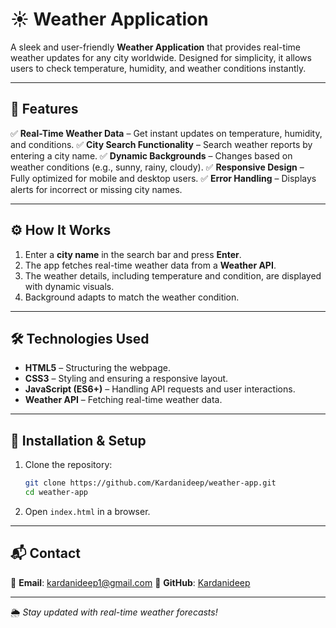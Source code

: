 # ☀️ Weather Application

A sleek and user-friendly **Weather Application** that provides real-time weather updates for any city worldwide. Designed for simplicity, it allows users to check temperature, humidity, and weather conditions instantly.

---

## 🌟 Features
✅ **Real-Time Weather Data** – Get instant updates on temperature, humidity, and conditions.
✅ **City Search Functionality** – Search weather reports by entering a city name.
✅ **Dynamic Backgrounds** – Changes based on weather conditions (e.g., sunny, rainy, cloudy).
✅ **Responsive Design** – Fully optimized for mobile and desktop users.
✅ **Error Handling** – Displays alerts for incorrect or missing city names.

---

## ⚙️ How It Works
1. Enter a **city name** in the search bar and press **Enter**.
2. The app fetches real-time weather data from a **Weather API**.
3. The weather details, including temperature and condition, are displayed with dynamic visuals.
4. Background adapts to match the weather condition.

---

## 🛠️ Technologies Used
- **HTML5** – Structuring the webpage.
- **CSS3** – Styling and ensuring a responsive layout.
- **JavaScript (ES6+)** – Handling API requests and user interactions.
- **Weather API** – Fetching real-time weather data.

---

## 🚀 Installation & Setup
1. Clone the repository:
   ```bash
   git clone https://github.com/Kardanideep/weather-app.git
   cd weather-app
   ```
2. Open `index.html` in a browser.

---

## 📬 Contact
📧 **Email**: [kardanideep1@gmail.com](mailto:kardanideep1@gmail.com)
🔗 **GitHub**: [Kardanideep](https://github.com/yourusername)

---

🌦️ *Stay updated with real-time weather forecasts!*
